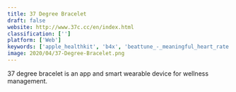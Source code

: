 ```yaml
---
title: 37 Degree Bracelet
draft: false 
website: http://www.37c.cc/en/index.html
classification: ['']
platform: ['Web']
keywords: ['apple_healthkit', 'b4x', 'beattune_-_meaningful_heart_rate', 'dbface', 'heartshape', 'heart_rate', 'instant_heart_rate', 'libreoffice_-_base', 'matrify', 'microsoft_healthvault', 'mobilesmith', 'nomoreclipboard', 'open_mhealth', 'phonegap', 'qt_creator', 'rthm', 'samsung_health', 'selfdecode', 'turbo_studio', 'welltory', 'zoho_creator', 'icare_body_check']
image: 2020/04/37-Degree-Bracelet.png
---
```

37 degree bracelet is an app and smart wearable device for wellness management.